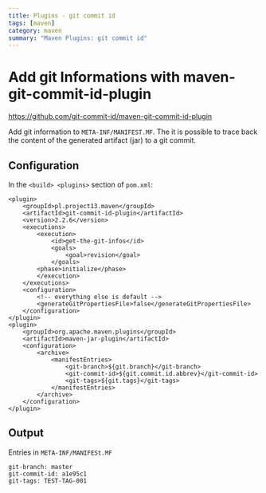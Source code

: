 ```yaml
---
title: Plugins - git commit id
tags: [maven]
category: maven
summary: "Maven Plugins: git commit id"
---
```


# Add git Informations with maven-git-commit-id-plugin

<https://github.com/git-commit-id/maven-git-commit-id-plugin>

Add git information to `META-INF/MANIFEST.MF`. The it is possible to trace back the content of the generated artifact (jar) to 
a git commit.

## Configuration

In the `<build> <plugins>` section of `pom.xml`:

~~~
<plugin>
    <groupId>pl.project13.maven</groupId>
    <artifactId>git-commit-id-plugin</artifactId>
    <version>2.2.6</version>
    <executions>
        <execution>
            <id>get-the-git-infos</id>
            <goals>
                <goal>revision</goal>
            </goals>
        <phase>initialize</phase>
        </execution>
    </executions>
    <configuration>
        <!-- everything else is default -->
        <generateGitPropertiesFile>false</generateGitPropertiesFile>
    </configuration>
</plugin>
<plugin>
    <groupId>org.apache.maven.plugins</groupId>
    <artifactId>maven-jar-plugin</artifactId>
    <configuration>
        <archive>
            <manifestEntries>
                <git-branch>${git.branch}</git-branch>
                <git-commit-id>${git.commit.id.abbrev}</git-commit-id>
                <git-tags>${git.tags}</git-tags>
            </manifestEntries>
        </archive>
    </configuration>
</plugin>
~~~
## Output

Entries in `META-INF/MANIFESt.MF`
~~~
git-branch: master
git-commit-id: a1e95c1
git-tags: TEST-TAG-001

~~~